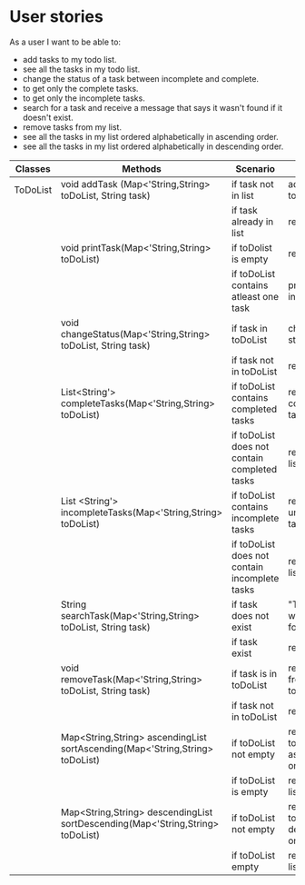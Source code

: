 

# User stories

As a user I want to be able to:
- add tasks to my todo list.
- see all the tasks in my todo list.
- change the status of a task between incomplete and complete.
- to get only the complete tasks.
- to get only the incomplete tasks.
- search for a task and receive a message that says it wasn't found if it doesn't exist.
- remove tasks from my list.
- see all the tasks in my list ordered alphabetically in ascending order.
- see all the tasks in my list ordered alphabetically in descending order.


| Classes  | Methods                                                                        | Scenario                                      | Output                                     |
|----------|--------------------------------------------------------------------------------|-----------------------------------------------|--------------------------------------------|
| ToDoList | void addTask (Map<'String,String> toDoList, String task)                       | if task not in list                           | add task to toDoList                       |
|          |                                                                                | if task already in list                       | return false                               |
|          | void printTask(Map<'String,String> toDoList)                                   | if toDolist is empty                          | return false                               |
|          |                                                                                | if toDoList contains atleast one task         | print task(s) in list                      |
|          | void changeStatus(Map<'String,String> toDoList, String task)                   | if task in toDoList                           | change status                              |
|          |                                                                                | if task not in toDoList                       | return false                               |
|          | List<String'> completeTasks(Map<'String,String> toDoList)                      | if toDoList contains completed tasks          | return completed tasks                     |
|          |                                                                                | if toDoList does not contain completed tasks  | return empty list                          |
|          | List <String'> incompleteTasks(Map<'String,String> toDoList)                   | if toDoList contains incomplete tasks         | return uncompleted tasks                   |
|          |                                                                                | if toDoList does not contain incomplete tasks | return empty list                          |
|          | String searchTask(Map<'String,String> toDoList, String task)                   | if task does not exist                        | "The task was not found"                   |
|          |                                                                                | if task exist                                 | return false                               |
|          | void removeTask(Map<'String,String> toDoList, String task)                     | if task is in toDoList                        | remove task from toDoList                  |
|          |                                                                                | if task not in toDoList                       | return false                               |
|          | Map<String,String> ascendingList sortAscending(Map<'String,String> toDoList)   | if toDoList not empty                         | return sorted toDoList in ascending order  |
|          |                                                                                | if toDoList is empty                          | return empty list                          |
|          | Map<String,String> descendingList sortDescending(Map<'String,String> toDoList) | if toDoList not empty                         | return sorted toDoList in descending order |
|          |                                                                                | if toDoList empty                             | return empty list                          |